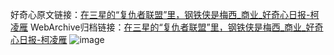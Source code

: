 好奇心原文链接：[在三星的“复仇者联盟”里，钢铁侠是梅西_商业_好奇心日报-柯凌雁](https://www.qdaily.com/articles/9527.html)
WebArchive归档链接：[在三星的“复仇者联盟”里，钢铁侠是梅西_商业_好奇心日报-柯凌雁](http://web.archive.org/web/20190623154403/https://www.qdaily.com/articles/9527.html)
![image](http://ww3.sinaimg.cn/large/007d5XDply1g3vfj0udnoj30u02mq4qp)